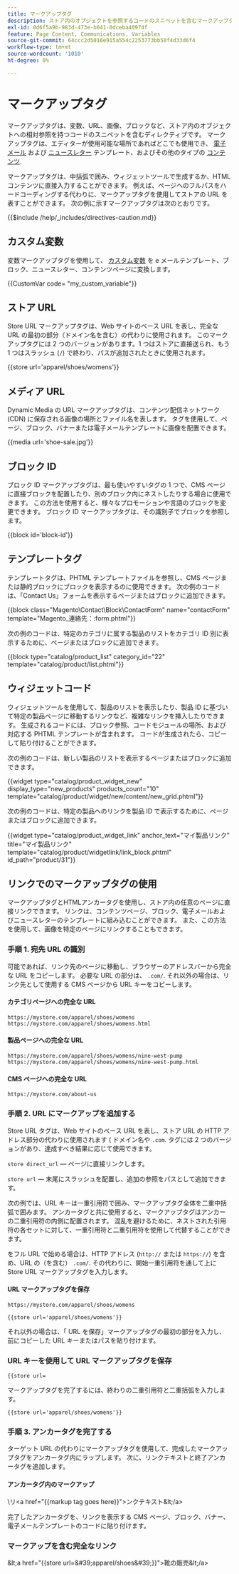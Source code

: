 ```yaml
---
title: マークアップタグ
description: ストア内のオブジェクトを参照するコードのスニペットを含むマークアップタグについて説明します。
exl-id: 0d6f5a9b-983d-473e-b641-0dceba40974f
feature: Page Content, Communications, Variables
source-git-commit: 64ccc2d5016e915a554c2253773bb50f4d33d6f4
workflow-type: tm+mt
source-wordcount: '1010'
ht-degree: 0%

---
```


# マークアップタグ

マークアップタグは、変数、URL、画像、ブロックなど、ストア内のオブジェクトへの相対参照を持つコードのスニペットを含むディレクティブです。 マークアップタグは、エディターが使用可能な場所であればどこでも使用でき、 [電子メール](email-templates.md) および [ニュースレター](../merchandising-promotions/newsletter-template.md) テンプレート、およびその他のタイプの [コンテンツ](../content-design/introduction.md#content).

マークアップタグは、中括弧で囲み、ウィジェットツールで生成するか、HTMLコンテンツに直接入力することができます。 例えば、ページへのフルパスをハードコーディングする代わりに、マークアップタグを使用してストアの URL を表すことができます。 次の例に示すマークアップタグは次のとおりです。

{{$include /help/_includes/directives-caution.md}}

## カスタム変数

変数マークアップタグを使用して、 [カスタム変数](variables-custom.md) を e メールテンプレート、ブロック、ニュースレター、コンテンツページに変換します。

\{\{CustomVar code= &quot;my_custom_variable&quot;}}

## ストア URL

Store URL マークアップタグは、Web サイトのベース URL を表し、完全な URL の最初の部分（ドメイン名を含む）の代わりに使用されます。 このマークアップタグには 2 つのバージョンがあります。1 つはストアに直接送られ、もう 1 つはスラッシュ (`/`) で終わり、パスが追加されたときに使用されます。

\{{store url=&#39;apparel/shoes/womens&#39;}}

## メディア URL

Dynamic Media の URL マークアップタグは、コンテンツ配信ネットワーク (CDN) に保存される画像の場所とファイル名を表します。 タグを使用して、ページ、ブロック、バナーまたは電子メールテンプレートに画像を配置できます。

\{{media url=&#39;shoe-sale.jpg&#39;}}

## ブロック ID

ブロック ID マークアップタグは、最も使いやすいタグの 1 つで、CMS ページに直接ブロックを配置したり、別のブロック内にネストしたりする場合に使用できます。 この方法を使用すると、様々なプロモーションや言語のブロックを変更できます。 ブロック ID マークアップタグは、その識別子でブロックを参照します。

\{\{block id=&#39;block-id&#39;}}

## テンプレートタグ

テンプレートタグは、PHTML テンプレートファイルを参照し、CMS ページまたは静的ブロックにブロックを表示するのに使用できます。 次の例のコードは、「Contact Us」フォームを表示するページまたはブロックに追加できます。

\{\{block class=&quot;Magento\Contact\Block\ContactForm&quot; name=&quot;contactForm&quot; template=&quot;Magento_連絡先：:form.phtml&quot;}}

次の例のコードは、特定のカテゴリに属する製品のリストをカテゴリ ID 別に表示するために、ページまたはブロックに追加できます。

\{\{block type=&quot;catalog/product_list&quot; category_id=&quot;22&quot; template=&quot;catalog/product/list.phtml&quot;}}

## ウィジェットコード

ウィジェットツールを使用して、製品のリストを表示したり、製品 ID に基づいて特定の製品ページに移動するリンクなど、複雑なリンクを挿入したりできます。 生成されるコードには、ブロック参照、コードモジュールの場所、および対応する PHTML テンプレートが含まれます。 コードが生成されたら、コピーして貼り付けることができます。

次の例のコードは、新しい製品のリストを表示するページまたはブロックに追加できます。

\{\{widget type=&quot;catalog/product_widget_new&quot; display_type=&quot;new_products&quot; products_count=&quot;10&quot; template=&quot;catalog/product/widget/new/content/new_grid.phtml&quot;}}

次の例のコードは、特定の製品へのリンクを製品 ID で表示するために、ページまたはブロックに追加できます。

\{\{widget type=&quot;catalog/product_widget_link&quot; anchor_text=&quot;マイ製品リンク&quot; title=&quot;マイ製品リンク&quot; template=&quot;catalog/product/widgetlink/link_block.phtml&quot; id_path=&quot;product/31&quot;}}

## リンクでのマークアップタグの使用

マークアップタグとHTMLアンカータグを使用し、ストア内の任意のページに直接リンクできます。 リンクは、コンテンツページ、ブロック、電子メールおよびニュースレターのテンプレートに組み込むことができます。 また、この方法を使用して、画像を特定のページにリンクすることもできます。

### 手順 1. 宛先 URL の識別

可能であれば、リンク先のページに移動し、ブラウザーのアドレスバーから完全な URL をコピーします。 必要な URL の部分は、 `.com/`. それ以外の場合は、リンク先として使用する CMS ページから URL キーをコピーします。

#### カテゴリページへの完全な URL

`https://mystore.com/apparel/shoes/womens`
`https://mystore.com/apparel/shoes/womens.html`

#### 製品ページへの完全な URL

`https://mystore.com/apparel/shoes/womens/nine-west-pump`
`https://mystore.com/apparel/shoes/womens/nine-west-pump.html`

#### CMS ページへの完全な URL

`https://mystore.com/about-us`

### 手順 2. URL にマークアップを追加する

Store URL タグは、Web サイトのベース URL を表し、ストア URL の HTTP アドレス部分の代わりに使用されます ( ドメイン名や `.com`. タグには 2 つのバージョンがあり、達成すべき結果に応じて使用できます。

`store direct_url`  — ページに直接リンクします。

`store url`  — 末尾にスラッシュを配置し、追加の参照をパスとして追加できます。

次の例では、URL キーは一重引用符で囲み、マークアップタグ全体を二重中括弧で囲みます。 アンカータグと共に使用すると、マークアップタグはアンカーの二重引用符の内側に配置されます。 混乱を避けるために、ネストされた引用符の各セットに対して、一重引用符と二重引用符を使用して代替することができます。

をフル URL で始める場合は、HTTP アドレス (`http://` または `https://`) を含め、URL の（を含む） `.com/`. その代わりに、開始一重引用符を通して上に Store URL マークアップタグを入力します。

#### URL マークアップタグを保存

`https://mystore.com/apparel/shoes/womens`

`{{store url='apparel/shoes/womens'}}`

それ以外の場合は、「 URL を保存」マークアップタグの最初の部分を入力し、前にコピーした URL キーまたはパスを貼り付けます。

### URL キーを使用して URL マークアップタグを保存

`{{store url=`

マークアップタグを完了するには、終わりの二重引用符と二重括弧を入力します。

`{{store url='apparel/shoes/womens'}}`

### 手順 3. アンカータグを完了する

ターゲット URL の代わりにマークアップタグを使用して、完成したマークアップタグをアンカータグ内にラップします。 次に、リンクテキストと終了アンカータグを追加します。

#### アンカータグ内のマークアップ

\リ&lt;a href=&quot;\{\{markup tag goes here}}&quot;>ンクテキスト\&lt;/a>

完了したアンカータグを、リンクを表示する CMS ページ、ブロック、バナー、電子メールテンプレートのコードに貼り付けます。

### マークアップを含む完全なリンク

\&lt;a href=&quot;\{\{store url=&amp;#39;apparel/shoes&amp;#39;}}&quot;>靴の販売\&lt;/a>
